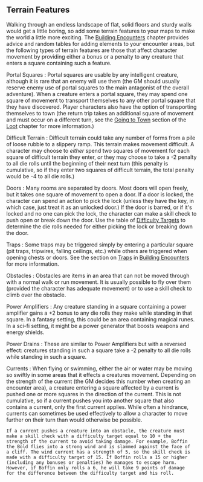 ## Terrain Features ##

Walking through an endless landscape of flat, solid floors and sturdy 
walls would get a little boring, so add some terrain features to your 
maps to make the world a little more exciting. The [Building 
Encounters](#building-encounters) chapter provides advice and random 
tables for adding elements to your encounter areas, but the following 
types of terrain features are those that affect character movement by 
providing either a bonus or a penalty to any creature that enters a 
square containing such a feature.

Portal Squares
  : Portal squares are usable by any intelligent creature, although it
    is rare that an enemy will use them (the GM should usually reserve 
    enemy use of portal squares to the main antagonist of the overall 
    adventure). When a creature enters a portal square, they may spend 
    one square of movement to transport themselves to any other portal 
    square that they have discovered. Player characters also have the 
    option of transporting themselves to town (the return trip takes an 
    additional square of movement and must occur on a different turn, 
    see the [Going to Town](#going-to-town) section of the [Loot](#loot) 
    chapter for more information.)

Difficult Terrain
  : Difficult terrain could take any number of forms from a pile of loose
    rubble to a slippery ramp. This terrain makes movement difficult. A 
    character may choose to *either* spend two squares of movement for 
    each square of difficult terrain they enter, *or* they may choose to 
    take a -2 penalty to all die rolls until the beginning of their next 
    turn (this penalty is cumulative, so if they enter two squares of 
    difficult terrain, the total penalty would be -4 to all die rolls.)

Doors
  : Many rooms are separated by doors. Most doors will open freely, but
    it takes one square of movement to open a door. If a door is locked, 
    the character can spend an action to pick the lock (unless they have 
    the key, in which case, just treat it as an unlocked door.) If the 
    door is barred, or if it's locked and no one can pick the lock, the 
    character can make a skill check to push open or break down the 
    door. Use the table of [Difficulty Targets](#difficulty-targets) to 
    determine the die rolls needed for either picking the lock or 
    breaking down the door.

Traps
  : Some traps may be triggered simply by entering a particular square
    (pit traps, tripwires, falling ceilings, etc.) while others are 
    triggered when opening chests or doors. See the section on 
    [Traps](#traps) in [Building Encounters](#building-encounters) for 
    more information.

Obstacles
  : Obstacles are items in an area that can not be moved through with a
    normal walk or run movement. It is usually possible to fly over them 
    (provided the character has adequate movement) or to use a skill 
    check to climb over the obstacle.

Power Amplifiers
  : Any creature standing in a square containing a power amplifier gains
    a +2 bonus to any die rolls they make while standing in that square. 
    In a fantasy setting, this could be an area containing magical 
    runes. In a sci-fi setting, it might be a power generator that 
    boosts weapons and energy shields.

Power Drains
  : These are similar to Power Amplifiers but with a reversed effect:
    creatures standing in such a square take a -2 penalty to all die 
    rolls while standing in such a square.

Currents
  : When flying or swimming, either the air or water may be moving so
    swiftly in some areas that it effects a creatures movement. 
    Depending on the strength of the current (the GM decides this number 
    when creating an encounter area), a creature entering a square 
    affected by a current is pushed one or more squares in the direction 
    of the current. This is not cumulative, so if a current pushes you 
    into another square that also contains a current, only the first 
    current applies. While often a hindrance, currents can sometimes be 
    used effectively to allow a character to move further on their turn 
    than would otherwise be possible.

    If a current pushes a creature into an obstacle, the creature must 
    make a skill check with a difficulty target equal to 10 + the 
    strength of the current to avoid taking damage. For example, Boffin 
    the Bold flies into a strong wind and is slammed against the face of 
    a cliff. The wind current has a strength of 5, so the skill check is 
    made with a difficulty target of 15. If Boffin rolls a 15 or higher 
    (including any bonuses or penalties) he manages to escape harm. 
    However, if Boffin only rolls a 6, he will take 9 points of damage 
    for the difference between the difficulty target and his roll.
